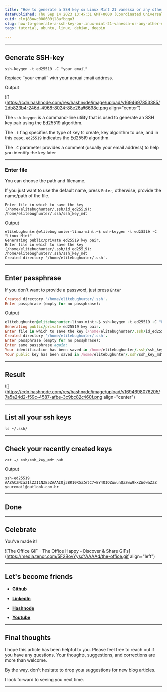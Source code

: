 ```yaml
---
title: "How to generate a SSH key on Linux Mint 21 vanessa or any other Ubuntu-based Linux distribution via the terminal emulator?"
datePublished: Thu Sep 14 2023 13:45:31 GMT+0000 (Coordinated Universal Time)
cuid: clmj83uwc000609jl8afbggu3
slug: how-to-generate-a-ssh-key-on-linux-mint-21-vanessa-or-any-other-ubuntu-based-linux-distribution-via-the-terminal-emulator
tags: tutorial, ubuntu, linux, debian, deepin

---
```


---

## Generate SSH-key

```plaintext
ssh-keygen -t ed25519 -C "your email"
```

Replace "your email" with your actual email address.

Output

![](https://cdn.hashnode.com/res/hashnode/image/upload/v1694697853385/2db823b4-246d-4968-8024-88e26a96698e.png align="center")

The `ssh-keygen` is a command-line utility that is used to generate an SSH key pair using the Ed25519 algorithm.

The `-t` flag specifies the type of key to create, key algorithm to use, and in this case, `ed25519` indicates the Ed25519 algorithm.

The `-C` parameter provides a comment (usually your email address) to help you identify the key later.

---

### Enter file

You can choose the path and filename.

If you just want to use the default name, press `Enter`, otherwise, provide the name/path of the file.

```plaintext
Enter file in which to save the key (/home/elitebughunter/.ssh/id_ed25519): /home/elitebughunter/.ssh/ssh_key_mdt
```

Output

```plaintext
elitebughunter@elitebughunter-linux-mint:~$ ssh-keygen -t ed25519 -C "Linux Mint"
Generating public/private ed25519 key pair.
Enter file in which to save the key (/home/elitebughunter/.ssh/id_ed25519): /home/elitebughunter/.ssh/ssh_key_mdt
Created directory '/home/elitebughunter/.ssh'.
```

---

## Enter passphrase

If you don't want to provide a password, just press `Enter`

```ruby
Created directory '/home/elitebughunter/.ssh'.
Enter passphrase (empty for no passphrase):
```

Output

```ruby
elitebughunter@elitebughunter-linux-mint:~$ ssh-keygen -t ed25519 -C "Linux Mint"
Generating public/private ed25519 key pair.
Enter file in which to save the key (/home/elitebughunter/.ssh/id_ed25519): /home/elitebughunter/.ssh/ssh_key_mdt
Created directory '/home/elitebughunter/.ssh'.
Enter passphrase (empty for no passphrase): 
Enter same passphrase again: 
Your identification has been saved in /home/elitebughunter/.ssh/ssh_key_mdt
Your public key has been saved in /home/elitebughunter/.ssh/ssh_key_mdt.pub
```

---

## Result

![](https://cdn.hashnode.com/res/hashnode/image/upload/v1694698076205/7a5a24d2-f59c-4587-afbe-3c9bc82c460f.png align="center")

---

## List all your ssh keys

```plaintext
ls ~/.ssh/
```

---

## Check your recently created keys

```plaintext
cat ~/.ssh/ssh_key_mdt.pub
```

Output

```plaintext
ssh-ed25519 AAZACZNzaZ1lZZI1NZE5ZAAAIOj3BR10R5aZetC7+EY4OIOZuwunQaZww9kxZWdwaZZZ youremail@outlook.com.br
```

---

## Done

---

## **Celebrate**

You've made it!

![The Office GIF - The Office Happy - Discover & Share GIFs](https://media.tenor.com/5F2BovYyscYAAAAd/the-office.gif align="left")

---

## **Let's become friends**

* [**Github**](https://github.com/alexcalaca)
    
* [**LinkedIn**](https://linkedin.com/in/alexandrecalacaofficial)
    
* [**Hashnode**](https://hashnode.com/onboard?next=/@alexandrecalaca)
    
* [**Youtube**](https://www.youtube.com/@alexandrecalacaofficial)
    

---

## **Final thoughts**

I hope this article has been helpful to you. Please feel free to reach out if you have any questions. Your thoughts, suggestions, and corrections are more than welcome.

By the way, don't hesitate to drop your suggestions for new blog articles.

I look forward to seeing you next time.

---